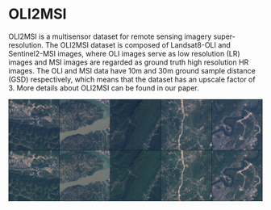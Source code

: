 # OLI2MSI
OLI2MSI is a multisensor dataset for remote sensing imagery super-resolution. The OLI2MSI dataset is composed of Landsat8-OLI
and Sentinel2-MSI images, where OLI images serve as low resolution (LR) images and MSI images are regarded as ground truth 
high resolution HR images. The OLI and MSI data have 10m and 30m ground sample distance (GSD) respectively, which means that 
the dataset has an upscale factor of 3. More details about OLI2MSI can be found in our paper.

<img src='imgs/data_samples.png'>